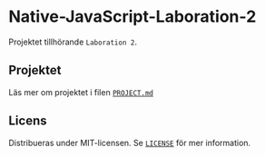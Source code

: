# Native-JavaScript-Laboration-2
Projektet tillhörande `Laboration 2`.

## Projektet
Läs mer om projektet i filen [`PROJECT.md`](PROJECT.md) 

## Licens
Distribueras under MIT-licensen. Se [`LICENSE`](LICENSE) för mer information. 


